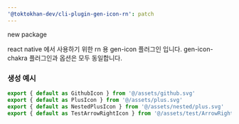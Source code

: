 ```yaml
---
'@toktokhan-dev/cli-plugin-gen-icon-rn': patch
---
```


new package

react native 에서 사용하기 위한 rn 용 gen-icon 플러그인 입니다.
gen-icon-chakra 플러그인과 옵션은 모두 동일합니다.

### 생성 예시

```ts
export { default as GithubIcon } from '@/assets/github.svg'
export { default as PlusIcon } from '@/assets/plus.svg'
export { default as NestedPlusIcon } from '@/assets/nested/plus.svg'
export { default as TestArrowRightIcon } from '@/assets/test/ArrowRight.svg'
```
